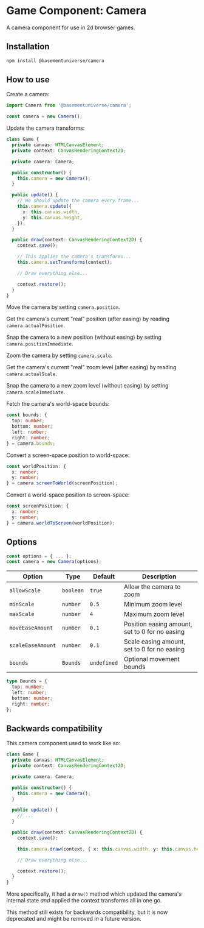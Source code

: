 # Game Component: Camera

A camera component for use in 2d browser games.

## Installation

```bash
npm install @basementuniverse/camera
```

## How to use

Create a camera:

```ts
import Camera from '@basementuniverse/camera';

const camera = new Camera();
```

Update the camera transforms:

```ts
class Game {
  private canvas: HTMLCanvasElement;
  private context: CanvasRenderingContext2D;

  private camera: Camera;

  public constructor() {
    this.camera = new Camera();
  }

  public update() {
    // We should update the camera every frame...
    this.camera.update({
      x: this.canvas.width,
      y: this.canvas.height,
    });
  }

  public draw(context: CanvasRenderingContext2D) {
    context.save();

    // This applies the camera's transforms...
    this.camera.setTransforms(context);

    // Draw everything else...

    context.restore();
  }
}
```

Move the camera by setting `camera.position`.

Get the camera's current "real" position (after easing) by reading `camera.actualPosition`.

Snap the camera to a new position (without easing) by setting `camera.positionImmediate`.

Zoom the camera by setting `camera.scale`.

Get the camera's current "real" zoom level (after easing) by reading `camera.actualScale`.

Snap the camera to a new zoom level (without easing) by setting `camera.scaleImmediate`.

Fetch the camera's world-space bounds:

```ts
const bounds: {
  top: number;
  bottom: number;
  left: number;
  right: number;
} = camera.bounds;
```

Convert a screen-space position to world-space:

```ts
const worldPosition: {
  x: number;
  y: number;
} = camera.screenToWorld(screenPosition);
```

Convert a world-space position to screen-space:

```ts
const screenPosition: {
  x: number;
  y: number;
} = camera.worldToScreen(worldPosition);
```

## Options

```ts
const options = { ... };
const camera = new Camera(options);
```

| Option | Type | Default | Description |
| --- | --- | --- | --- |
| `allowScale` | `boolean` | `true` | Allow the camera to zoom |
| `minScale` | `number` | `0.5` | Minimum zoom level |
| `maxScale` | `number` | `4` | Maximum zoom level |
| `moveEaseAmount` | `number` | `0.1` | Position easing amount, set to 0 for no easing |
| `scaleEaseAmount` | `number` | `0.1` | Scale easing amount, set to 0 for no easing |
| `bounds` | `Bounds` | `undefined` | Optional movement bounds |

```ts
type Bounds = {
  top: number;
  left: number;
  bottom: number;
  right: number;
};
```

## Backwards compatibility

This camera component used to work like so:

```ts
class Game {
  private canvas: HTMLCanvasElement;
  private context: CanvasRenderingContext2D;

  private camera: Camera;

  public constructor() {
    this.camera = new Camera();
  }

  public update() {
    // ...
  }

  public draw(context: CanvasRenderingContext2D) {
    context.save();

    this.camera.draw(context, { x: this.canvas.width, y: this.canvas.height });

    // Draw everything else...

    context.restore();
  }
}
```

More specifically, it had a `draw()` method which updated the camera's internal state _and_ applied the context transforms all in one go.

This method still exists for backwards compatibility, but it is now deprecated and might be removed in a future version.
